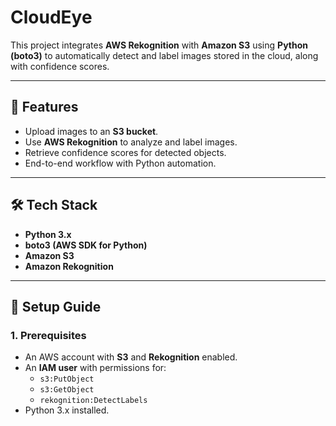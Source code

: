 # CloudEye

This project integrates **AWS Rekognition** with **Amazon S3** using **Python (boto3)** to automatically detect and label images stored in the cloud, along with confidence scores.

---

## 🚀 Features
- Upload images to an **S3 bucket**.
- Use **AWS Rekognition** to analyze and label images.
- Retrieve confidence scores for detected objects.
- End-to-end workflow with Python automation.

---

## 🛠️ Tech Stack
- **Python 3.x**
- **boto3 (AWS SDK for Python)**
- **Amazon S3**
- **Amazon Rekognition**

---

## 📂 Setup Guide

### 1. Prerequisites
- An AWS account with **S3** and **Rekognition** enabled.
- An **IAM user** with permissions for:
  - `s3:PutObject`
  - `s3:GetObject`
  - `rekognition:DetectLabels`
- Python 3.x installed.
